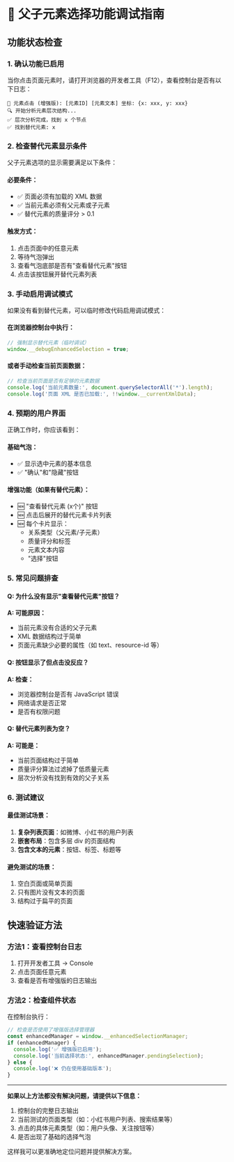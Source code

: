 # 🐛 父子元素选择功能调试指南

## 功能状态检查

### 1. 确认功能已启用

当你点击页面元素时，请打开浏览器的开发者工具（F12），查看控制台是否有以下日志：

```
🎯 元素点击 (增强版): [元素ID] [元素文本] 坐标: {x: xxx, y: xxx}
🔍 开始分析元素层次结构...
✅ 层次分析完成，找到 x 个节点
✅ 找到替代元素: x
```

### 2. 检查替代元素显示条件

父子元素选项的显示需要满足以下条件：

#### 必要条件：
- ✅ 页面必须有加载的 XML 数据
- ✅ 当前元素必须有父元素或子元素
- ✅ 替代元素的质量评分 > 0.1

#### 触发方式：
1. 点击页面中的任意元素
2. 等待气泡弹出
3. 查看气泡底部是否有"查看替代元素"按钮
4. 点击该按钮展开替代元素列表

### 3. 手动启用调试模式

如果没有看到替代元素，可以临时修改代码启用调试模式：

#### 在浏览器控制台中执行：
```javascript
// 强制显示替代元素（临时调试）
window.__debugEnhancedSelection = true;
```

#### 或者手动检查当前页面数据：
```javascript
// 检查当前页面是否有足够的元素数据
console.log('当前元素数量:', document.querySelectorAll('*').length);
console.log('页面 XML 是否已加载:', !!window.__currentXmlData);
```

### 4. 预期的用户界面

正确工作时，你应该看到：

#### 基础气泡：
- ✅ 显示选中元素的基本信息
- ✅ "确认"和"隐藏"按钮

#### 增强功能（如果有替代元素）：
- 🆕 "查看替代元素 (x个)" 按钮
- 🆕 点击后展开的替代元素卡片列表
- 🆕 每个卡片显示：
  - 关系类型（父元素/子元素）
  - 质量评分和标签
  - 元素文本内容
  - "选择"按钮

### 5. 常见问题排查

#### Q: 为什么没有显示"查看替代元素"按钮？
**A: 可能原因：**
- 当前元素没有合适的父子元素
- XML 数据结构过于简单
- 页面元素缺少必要的属性（如 text、resource-id 等）

#### Q: 按钮显示了但点击没反应？
**A: 检查：**
- 浏览器控制台是否有 JavaScript 错误
- 网络请求是否正常
- 是否有权限问题

#### Q: 替代元素列表为空？
**A: 可能是：**
- 当前页面结构过于简单
- 质量评分算法过滤掉了低质量元素
- 层次分析没有找到有效的父子关系

### 6. 测试建议

#### 最佳测试场景：
1. **复杂列表页面**：如微博、小红书的用户列表
2. **嵌套布局**：包含多层 div 的页面结构
3. **包含文本的元素**：按钮、标签、标题等

#### 避免测试的场景：
1. 空白页面或简单页面
2. 只有图片没有文本的页面
3. 结构过于扁平的页面

## 快速验证方法

### 方法1：查看控制台日志
1. 打开开发者工具 → Console
2. 点击页面任意元素
3. 查看是否有增强版的日志输出

### 方法2：检查组件状态
在控制台执行：
```javascript
// 检查是否使用了增强版选择管理器
const enhancedManager = window.__enhancedSelectionManager;
if (enhancedManager) {
  console.log('✅ 增强版已启用');
  console.log('当前选择状态:', enhancedManager.pendingSelection);
} else {
  console.log('❌ 仍在使用基础版本');
}
```

---

**如果以上方法都没有解决问题，请提供以下信息：**

1. 控制台的完整日志输出
2. 当前测试的页面类型（如：小红书用户列表、搜索结果等）
3. 点击的具体元素类型（如：用户头像、关注按钮等）
4. 是否出现了基础的选择气泡

这样我可以更准确地定位问题并提供解决方案。